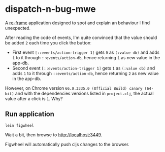 # dispatch-n-bug-mwe

A [re-frame](https://github.com/Day8/re-frame) application designed to spot and explain an behaviour I find unexpected.

After reading the code of events, I'm quite convinced that the value should be added `2` each time you click the button:

- First event `[::events/action-trigger 1]` gets `0` as `(:value db)` and adds `1` to it through `::events/action-db`, hence returning `1` as new value in the app-db.
- Second event `[::events/action-trigger 1]` gets `1` as `(:value db)` and adds `1` to it through `::events/action-db`, hence returning `2` as new value in the app-db.

However, on Chrome version `66.0.3335.0 (Official Build) canary (64-bit)` and with the dependencies versions listed in `project.clj`, the actual value after a click is `1`. Why?

## Run application

```
lein figwheel
```

Wait a bit, then browse to [http://localhost:3449](http://localhost:3449).

Figwheel will automatically push cljs changes to the browser.
